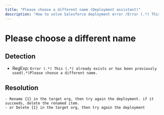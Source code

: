 ```yaml
---
title: "Please choose a different name (Deployment assistant)"
description: "How to solve Salesforce deployment error /Error (.*) This (.*) already exists or has been previously used(.*)Please choose a different name."
---
```

<!-- markdownlint-disable MD013 -->
# Please choose a different name

## Detection

- RegExp: `Error (.*) This (.*) already exists or has been previously used(.*)Please choose a different name.`

## Resolution

```shell
- Rename {1} in the target org, then try again the deployment. if it succeeds, delete the renamed item.
- or Delete {1} in the target org, then try again the deployment

```

